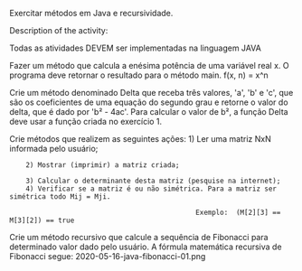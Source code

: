 Exercitar métodos em Java e recursividade.

Description of the activity:

Todas as atividades DEVEM ser implementadas na linguagem JAVA

Fazer um método que calcula a enésima potência de uma variável real x. O programa deve retornar o resultado para o método main.   f(x, n) = x^n


Crie um método denominado Delta que receba três valores, 'a', 'b' e 'c', que são os coeficientes de uma equação do segundo grau e retorne o valor do delta, que é dado por 'b² - 4ac'. Para calcular o valor de b², a função Delta deve usar a função criada no exercício 1.

Crie métodos que realizem as seguintes ações:
        1) Ler uma matriz NxN informada pelo usuário;

        2) Mostrar (imprimir) a matriz criada;

        3) Calcular o determinante desta matriz (pesquise na internet);
        4) Verificar se a matriz é ou não simétrica. Para a matriz ser simétrica todo Mij = Mji.

                                                  Exemplo:  (M[2][3] == M[3][2]) == true
Crie um método recursivo que calcule a sequência de Fibonacci para determinado valor dado pelo usuário. A fórmula  matemática recursiva de Fibonacci segue: 
2020-05-16-java-fibonacci-01.png 
